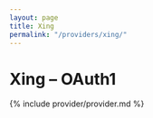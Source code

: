 ```yaml
---
layout: page
title: Xing
permalink: "/providers/xing/"
---
```

# Xing – OAuth1

{% include provider/provider.md %}
